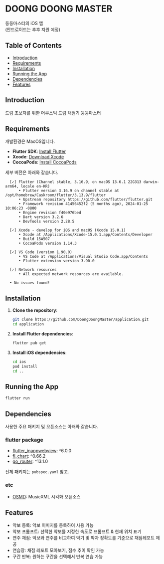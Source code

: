 # DOONG DOONG MASTER

둥둥마스터의 iOS 앱<br>
(안드로이드는 추후 지원 예정)

## Table of Contents

- [Introduction](#introduction)
- [Requirements](#requirements)
- [Installation](#installation)
- [Running the App](#running-the-app)
- [Dependencies](#dependencies)
- [Features](#features)

## Introduction

드럼 초보자를 위한 어쿠스틱 드럼 채점기 둥둥마스터

## Requirements
개발환경은 MacOS입니다.

- **Flutter SDK**: [Install Flutter](https://flutter.dev/docs/get-started/install)
- **Xcode**: [Download Xcode](https://developer.apple.com/xcode/)
- **CocoaPods**: [Install CocoaPods](https://guides.cocoapods.org/using/getting-started.html#installation)

세부 버전은 아래와 같습니다.

```
  [✓] Flutter (Channel stable, 3.16.9, on macOS 13.6.1 22G313 darwin-arm64, locale en-KR)
      • Flutter version 3.16.9 on channel stable at /opt/homebrew/Caskroom/flutter/3.13.9/flutter
      • Upstream repository https://github.com/flutter/flutter.git
      • Framework revision 41456452f2 (5 months ago), 2024-01-25 10:06:23 -0800
      • Engine revision f40e976bed
      • Dart version 3.2.6
      • DevTools version 2.28.5

  [✓] Xcode - develop for iOS and macOS (Xcode 15.0.1)
      • Xcode at /Applications/Xcode-15.0.1.app/Contents/Developer
      • Build 15A507
      • CocoaPods version 1.14.3

  [✓] VS Code (version 1.90.0)
      • VS Code at /Applications/Visual Studio Code.app/Contents
      • Flutter extension version 3.90.0

  [✓] Network resources
      • All expected network resources are available.

  • No issues found!
```

## Installation

1. **Clone the repository**:

   ```bash
   git clone https://github.com/DoongDoongMaster/application.git
   cd application
   ```

2. **Install Flutter dependencies**:

   ```bash
   flutter pub get
   ```

3. **Install iOS dependencies**:
   ```bash
   cd ios
   pod install
   cd ..
   ```

## Running the App

```bash
flutter run
```

## Dependencies

사용한 주요 패키지 및 오픈소스는 아래와 같습니다.

### flutter package

- [flutter_inappwebview](https://pub.dev/packages/flutter_inappwebview): ^6.0.0
- [fl_chart](https://pub.dev/packages/fl_chart): ^0.66.2
- [go_router](https://pub.dev/packages/go_router): ^13.1.0

전체 패키지는 `pubspec.yaml` 참고.

### etc

- [OSMD](https://github.com/opensheetmusicdisplay/opensheetmusicdisplay): MusicXML 시각화 오픈소스

## Features

- 악보 등록: 악보 이미지를 등록하여 사용 가능
- 악보 프롬프트: 선택한 악보를 지정한 속도로 프롬프트 & 현재 위치 표기
- 연주 채점: 악보와 연주를 비교하여 악기 및 박자 정확도를 기준으로 채점레포트 제공
- 연습장: 채점 레포트 모아보기, 점수 추이 확인 가능
- 구간 반복: 원하는 구간을 선택해서 반복 연습 가능
